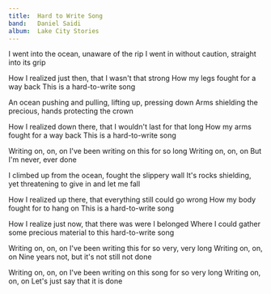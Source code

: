 ```yaml
---
title:  Hard to Write Song
band:   Daniel Saidi
album:  Lake City Stories
---
```


I went into the ocean,
unaware of the rip
I went in without caution,
straight into its grip

How I realized just then,
that I wasn't that strong
How my legs fought for a way back
This is a hard-to-write song

An ocean pushing and pulling,
lifting up, pressing down
Arms shielding the precious,
hands protecting the crown

How I realized down there,
that I wouldn't last for that long
How my arms fought for a way back
This is a hard-to-write song

Writing on, on, on
I've been writing on this for so long
Writing on, on, on
But I'm never, ever done

I climbed up from the ocean,
fought the slippery wall
It's rocks shielding, yet threatening
to give in and let me fall

How I realized up there,
that everything still could go wrong
How my body fought for to hang on
This is a hard-to-write song

How I realize just now,
that there was were I belonged
Where I could gather some precious material
to this hard-to-write song

Writing on, on, on
I've been writing this for so very, very long
Writing on, on, on
Nine years not, but it's not still not done

Writing on, on, on
I've been writing on this song for so very long
Writing on, on, on
Let's just say that it is done